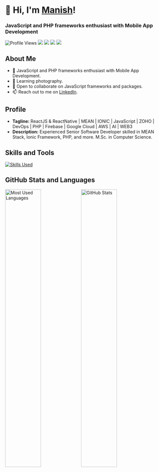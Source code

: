 # 👋 Hi, I'm [Manish](https://github.com/kumarmanishc)!
### JavaScript and PHP frameworks enthusiast with Mobile App Development
![Profile Views](https://komarev.com/ghpvc/?username=kumarmanishc&color=blue)
[![](https://img.shields.io/badge/LinkedIn-kumarmanishc-blue?logo=linkedin)](https://www.linkedin.com/in/kumarmanishc)
[![](https://img.shields.io/twitter/follow/kumarmanishc?style=social&logo=twitter)](https://twitter.com/kumarmanishc)
[![](https://img.shields.io/badge/Facebook-kumarmanishc-blue?logo=facebook)](https://www.facebook.com/kumarmanishch)
[![](https://img.shields.io/badge/Instagram-kumarmanishc-orange?logo=instagram)](https://www.instagram.com/kumarmanishc_)

## About Me
- 👀 JavaScript and PHP frameworks enthusiast with Mobile App Development.
- 🌱 Learning photography.
- 💞️ Open to collaborate on JavaScript frameworks and packages.
- 📫 Reach out to me on [LinkedIn](https://www.linkedin.com/in/kumarmanishc/).

## Profile
- **Tagline:** ReactJS & ReactNative | MEAN | IONIC | JavaScript | ZOHO | DevOps | PHP | Firebase | Google Cloud | AWS | AI | WEB3
- **Description:** Experienced Senior Software Developer skilled in MEAN Stack, Ionic Framework, PHP, and more. M.Sc. in Computer Science.

## Skills and Tools

[![Skills Used](https://skillicons.dev/icons?i=html,css,javascript,react,nodejs,php,firebase,aws&theme=dark)](https://skillicons.dev)

## GitHub Stats and Languages

<div>
  <img src="https://github-readme-stats.vercel.app/api/top-langs/?username=kumarmanishc&layout=compact&theme=dark" alt="Most Used Languages" width="48%">
  <img src="https://github-readme-stats.vercel.app/api?username=kumarmanishc&show_icons=true&theme=dark" alt="GitHub Stats" width="48%">
</div>

<!--![GitHub Stats](https://github-readme-stats.vercel.app/api?username=kumarmanishc&show_icons=true&theme=dark)

<!--## Most Used Languages

<!-- ![Top Languages](https://github-readme-stats.vercel.app/api/top-langs/?username=kumarmanishc&layout=compact&theme=dark) -->
